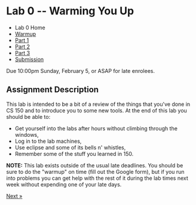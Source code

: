 # Lab 0 -- Warming You Up

* Lab 0 Home
* [Warmup](warmup.html)
* [Part 1](part1.html)
* [Part 2](part2.html)
* [Part 3](part3.html)
* [Submission](submission.html)

Due 10:00pm Sunday, February 5, or ASAP for late enrolees.


## Assignment Description

<p>
This lab is intended to be a bit of a review of the things that you've done in
CS 150 and to introduce you to some new tools.
At the end of this lab you should be able to:
</p>

* Get yourself into the labs after hours without climbing through the windows,
* Log in to the lab machines,
* Use eclipse and some of its bells n' whistles,
* Remember some of the stuff you learned in 150.


<p class="boxed notice">
    <strong>NOTE:</strong> This lab exists outside of the usual late deadlines.
    You should be sure to do the "warmup" on time (fill out the Google form), but if you
    run into problems you can get help with the rest of it during the lab times
    next week without expending one of your late days.
</p>

[Next &raquo;](warmup.html)